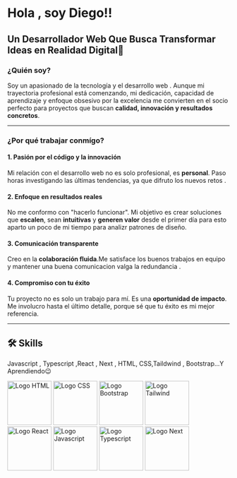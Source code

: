 
# Hola , soy Diego!!

## **Un Desarrollador Web Que Busca Transformar Ideas en Realidad Digital👾**

### **¿Quién soy?**  
Soy un apasionado de la tecnología y el desarrollo web . Aunque mi trayectoria profesional está comenzando, mi dedicación, capacidad de aprendizaje y enfoque obsesivo por la excelencia me convierten en el socio perfecto para proyectos que buscan **calidad, innovación y resultados concretos**.

---

### **¿Por qué trabajar conmígo?**  

#### **1. Pasión por el código y la innovación**  
Mi relación con el desarrollo web no es solo profesional, es **personal**. Paso horas investigando las últimas tendencias, ya que difruto los nuevos retos .  

#### **2. Enfoque en resultados reales**  
No me conformo con "hacerlo funcionar". Mi objetivo es crear soluciones que **escalen**, sean **intuitivas** y **generen valor** desde el primer día para esto aparto un poco de mi tiempo para analizr patrones de diseño.  

#### **3. Comunicación transparente**  
Creo en la **colaboración fluida**.Me satisface los buenos trabajos en equipo y mantener una buena comunicacion valga la redundancia .  

#### **4. Compromiso con tu éxito**  
Tu proyecto no es solo un trabajo para mí. Es una **oportunidad de impacto**. Me involucro hasta el último detalle, porque sé que tu éxito es mi mejor referencia.  

---

## 🛠 Skills
Javascript , Typescript ,React , Next , HTML, CSS,Taildwind , Bootstrap...Y Aprendiendo😉


<img src="https://github.com/user-attachments/assets/4d05c2db-38f4-4efe-a0bf-8c26d33fabe5" alt="Logo HTML" width="100" height="100" >
<img src="https://github.com/user-attachments/assets/76f33a7c-872e-4ccf-ac2e-77ef6c73f5c5" alt="Logo CSS" width="100" height="100">
<img src="https://github.com/user-attachments/assets/06f3b4e1-4a2c-41dd-976e-e8d45e4811e3" alt="Logo Bootstrap" width="100" height="100">
<img src="https://github.com/user-attachments/assets/a860d306-0472-42ae-9a32-18ce072f53ac" alt="Logo Tailwind" width="100" height="100">
<img src="https://github.com/user-attachments/assets/b9d60cd8-659d-4b3d-a64d-4ea0516b93d2" alt="Logo React" width="100" height="100">
<img src="https://github.com/user-attachments/assets/15ed7121-5207-415a-8d82-abf4c7881e9b" alt="Logo Javascript" width="100" height="100">
<img src="https://github.com/user-attachments/assets/0fceb559-ebaa-436e-a9a0-c1e945e742eb" alt="Logo Typescript" width="100" height="100">
<img src="https://github.com/user-attachments/assets/5344bdbb-a9ad-4956-8870-789170d1d543" alt="Logo Next" width="100" height="100">
